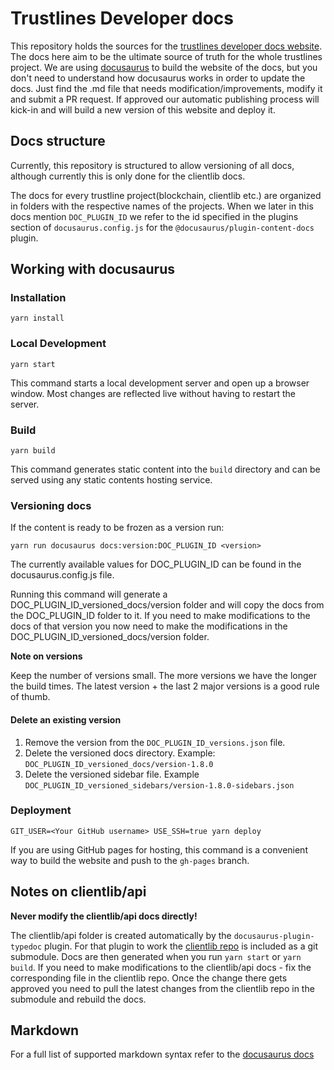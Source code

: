 # Trustlines Developer docs

This repository holds the sources for the [trustlines developer docs website](https://dev.trustlines.network). 
The docs here aim to be the ultimate source of truth for the whole trustlines project. 
We are using [docusaurus](https://v2.docusaurus.io/) to build the website of the docs, but you don't need to
understand how docusaurus works in order to update the docs. Just find the .md file that needs modification/improvements, modify it and submit a PR request. If approved our automatic publishing process will kick-in and will build a new version of this website and deploy it. 

## Docs structure
Currently, this repository is structured to allow versioning of all docs, although currently this is only done for the clientlib docs. 

The docs for every trustline project(blockchain, clientlib etc.) are organized in folders with the respective names of the projects. When we later in this docs mention `DOC_PLUGIN_ID` we refer to the id specified in the plugins section of `docusaurus.config.js` for the `@docusaurus/plugin-content-docs` plugin. 


## Working with docusaurus
### Installation

```console
yarn install
```

### Local Development

```console
yarn start
```

This command starts a local development server and open up a browser window. Most changes are reflected live without having to restart the server.

### Build

```console
yarn build
```

This command generates static content into the `build` directory and can be served using any static contents hosting service.

### Versioning docs
If the content is ready to be frozen as a version run:
```
yarn run docusaurus docs:version:DOC_PLUGIN_ID <version>
```

The currently available values for DOC_PLUGIN_ID can be found in the docusaurus.config.js file.

Running this command will generate a DOC_PLUGIN_ID_versioned_docs/version folder and will copy the docs from the DOC_PLUGIN_ID folder to it. If you need to make modifications to the docs of that version you now need to make the modifications in the  DOC_PLUGIN_ID_versioned_docs/version folder. 

**Note on versions**

Keep the number of versions small. The more versions we have the longer the build times. The latest version + the last 2 major versions is a good rule of thumb.

#### Delete an existing version
1. Remove the version from the `DOC_PLUGIN_ID_versions.json` file.
2. Delete the versioned docs directory. Example: `DOC_PLUGIN_ID_versioned_docs/version-1.8.0`
3. Delete the versioned sidebar file. Example `DOC_PLUGIN_ID_versioned_sidebars/version-1.8.0-sidebars.json`

### Deployment

```console
GIT_USER=<Your GitHub username> USE_SSH=true yarn deploy
```

If you are using GitHub pages for hosting, this command is a convenient way to build the website and push to the `gh-pages` branch.

## Notes on clientlib/api
**Never modify the clientlib/api docs directly!**

The clientlib/api folder is created automatically by the `docusaurus-plugin-typedoc` plugin. For that plugin to work the [clientlib repo](https://github.com/trustlines-protocol/clientlib/) is included as a git submodule. Docs are then generated when you run `yarn start` or `yarn build`. If you need to make modifications to the clientlib/api docs - fix the corresponding file in the clientlib repo. Once the change
there gets approved you need to pull the latest changes from the clientlib repo in the submodule and rebuild
the docs.

## Markdown
For a full list of supported markdown syntax refer to the [docusaurus docs](https://v2.docusaurus.io/docs/2.0.0-alpha.69/markdown-features)
